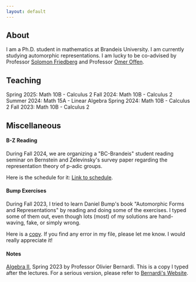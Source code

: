 ```yaml
---
layout: default
---
```





## About
I am a Ph.D. student in mathematics at Brandeis University. I am currently studying automorphic representations. I am lucky to be co-advised by Professor [Solomon Friedberg](https://sites.google.com/bc.edu/solomon-friedberg/) and Professor [Omer Offen](https://sites.google.com/brandeis.edu/offen/home).

## Teaching
Spring 2025: Math 10B - Calculus 2
Fall 2024: Math 10B - Calculus 2
Summer 2024: Math 15A - Linear Algebra
Spring 2024: Math 10B - Calculus 2
Fall 2023: Math 10B - Calculus 2

## Miscellaneous

#### B-Z Reading
During Fall 2024, we are organizing a "BC-Brandeis" student reading seminar on Bernstein and Zelevinsky's survey paper regarding the representation theory of p-adic groups. 

Here is the schedule for it: [Link to schedule](./bzf2024.html).

#### Bump Exercises
During Fall 2023, I tried to learn Daniel Bump's book "Automorphic Forms and Representations" by reading and doing some of the exercises. I typed some of them out, even though lots (most) of my solutions are hand-waving, fake, or simply wrong. 

Here is a [copy](./docs/Exercise.pdf). If you find any error in my file, please let me know. I would really appreciate it!

#### Notes
[Algebra II](./docs/Algebra2notes.pdf), Spring 2023 by Professor Olivier Bernardi. This is a copy I typed after the lectures. For a serious version, please refer to [Bernardi's Website](https://sites.google.com/brandeis.edu/bernardi/teaching).
